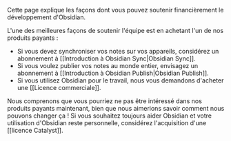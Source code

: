 Cette page explique les façons dont vous pouvez soutenir financièrement le développement d'Obsidian.

L'une des meilleures façons de soutenir l'équipe est en achetant l'un de nos produits payants :
- Si vous devez synchroniser vos notes sur vos appareils, considérez un abonnement à [[Introduction à Obsidian Sync|Obsidian Sync]].
- Si vous voulez publier vos notes au monde entier, envisagez un abonnement à [[Introduction à Obsidian Publish|Obsidian Publish]].
- Si vous utilisez Obsidian pour le travail, nous vous demandons d'acheter une [[Licence commerciale]].

Nous comprenons que vous pourriez ne pas être intéressé dans nos produits payants maintenant, bien que nous aimerions savoir comment nous pouvons changer ça ! Si vous souhaitez toujours aider Obsidian et votre utilisation d'Obsidian reste personnelle, considérez l'acquisition d'une [[licence Catalyst]].
